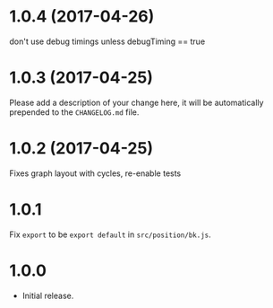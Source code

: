 # 1.0.4 (2017-04-26)
don't use debug timings unless debugTiming == true 


# 1.0.3 (2017-04-25)

Please add a description of your change here, it will be automatically prepended to the `CHANGELOG.md` file.


# 1.0.2 (2017-04-25)
Fixes graph layout with cycles, re-enable tests


# 1.0.1

Fix `export` to be `export default` in `src/position/bk.js`.


# 1.0.0

* Initial release.

